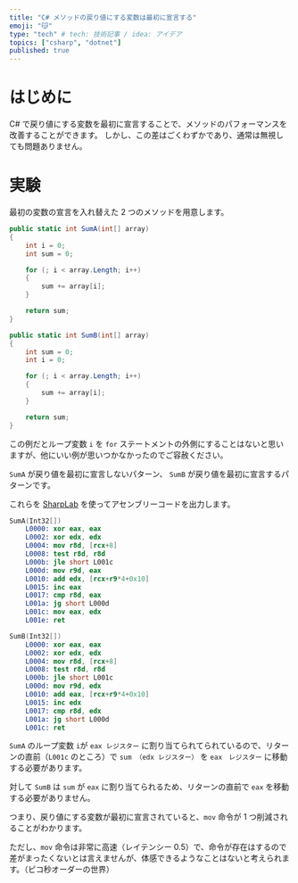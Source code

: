 ```yaml
---
title: "C# メソッドの戻り値にする変数は最初に宣言する"
emoji: "😽"
type: "tech" # tech: 技術記事 / idea: アイデア
topics: ["csharp", "dotnet"]
published: true
---
```


# はじめに

C# で戻り値にする変数を最初に宣言することで、メソッドのパフォーマンスを改善することができます。
しかし、この差はごくわずかであり、通常は無視しても問題ありません。

# 実験

最初の変数の宣言を入れ替えた 2 つのメソッドを用意します。

```csharp
public static int SumA(int[] array)
{
    int i = 0;
    int sum = 0;

    for (; i < array.Length; i++)
    {
        sum += array[i];
    }

    return sum;
}

public static int SumB(int[] array)
{
    int sum = 0;
    int i = 0;

    for (; i < array.Length; i++)
    {
        sum += array[i];
    }

    return sum;
}
```

この例だとループ変数 `i` を `for` ステートメントの外側にすることはないと思いますが、他にいい例が思いつかなかったのでご容赦ください。

`SumA` が戻り値を最初に宣言しないパターン、 `SumB` が戻り値を最初に宣言するパターンです。

これらを [SharpLab](https://sharplab.io/) を使ってアセンブリーコードを出力します。

```nasm
SumA(Int32[])
    L0000: xor eax, eax
    L0002: xor edx, edx
    L0004: mov r8d, [rcx+8]
    L0008: test r8d, r8d
    L000b: jle short L001c
    L000d: mov r9d, eax
    L0010: add edx, [rcx+r9*4+0x10]
    L0015: inc eax
    L0017: cmp r8d, eax
    L001a: jg short L000d
    L001c: mov eax, edx
    L001e: ret

SumB(Int32[])
    L0000: xor eax, eax
    L0002: xor edx, edx
    L0004: mov r8d, [rcx+8]
    L0008: test r8d, r8d
    L000b: jle short L001c
    L000d: mov r9d, edx
    L0010: add eax, [rcx+r9*4+0x10]
    L0015: inc edx
    L0017: cmp r8d, edx
    L001a: jg short L000d
    L001c: ret
```

`SumA` のループ変数 `i`が `eax レジスター` に割り当てられてられているので、リターンの直前（`L001c` のところ）で `sum （edx レジスター）` を `eax　レジスター` に移動する必要があります。

対して `SumB` は `sum` が `eax` に割り当てられるため、リターンの直前で `eax` を移動する必要がありません。

つまり、戻り値にする変数が最初に宣言されていると、`mov` 命令が 1 つ削減されることがわかります。

ただし、`mov` 命令は非常に高速（レイテンシー 0.5）で、命令が存在はするので差がまったくないとは言えませんが、体感できるようなことはないと考えられます。（ピコ秒オーダーの世界）
